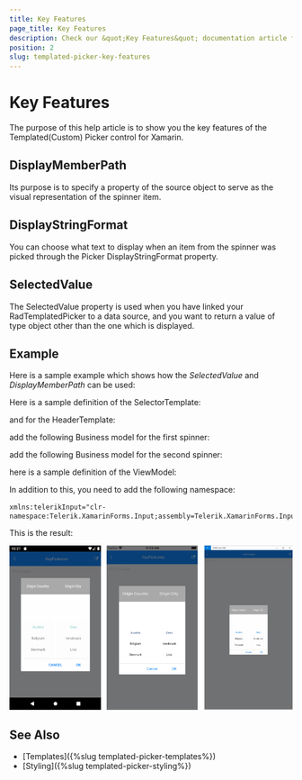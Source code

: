 ```yaml
---
title: Key Features
page_title: Key Features
description: Check our &quot;Key Features&quot; documentation article for Telerik TemplatedPicker for Xamarin control.
position: 2
slug: templated-picker-key-features
---
```


# Key Features

The purpose of this help article is to show you the key features of the Templated(Custom) Picker control for Xamarin.

## DisplayMemberPath

Its purpose is to specify a property of the source object to serve as the visual representation of the spinner item.

## DisplayStringFormat

You can choose what text to display when an item from the spinner was picked through the Picker DisplayStringFormat property.
## SelectedValue

The SelectedValue property is used when you have linked your RadTemplatedPicker to a data source, and you want to return a value of type object other than the one which is displayed. 

## Example

Here is a sample example which shows how the *SelectedValue* and *DisplayMemberPath* can be used:

<snippet id='templatedpicker-keyfeatures' />

Here is a sample definition of the SelectorTemplate:

<snippet id='templatedpicker-keyfeatures-selectortemplate' />

and for the HeaderTemplate:

<snippet id='templatedpicker-keyfeatures-headertemplate' />

add the following Business model for the first spinner:

<snippet id='templatedpicker-country-businessmodel' />

add the following Business model for the second spinner:

<snippet id='templatedpicker-city-businessmodel' />

here is a sample definition of the ViewModel:

<snippet id='templatedpicker-viewmodel' />

In addition to this, you need to add the following namespace:

```XAML
xmlns:telerikInput="clr-namespace:Telerik.XamarinForms.Input;assembly=Telerik.XamarinForms.Input"
```

This is the result:

![Templated Picker Selected Value](images/templatedpicker_key_features.png)

## See Also

- [Templates]({%slug templated-picker-templates%})
- [Styling]({%slug templated-picker-styling%})